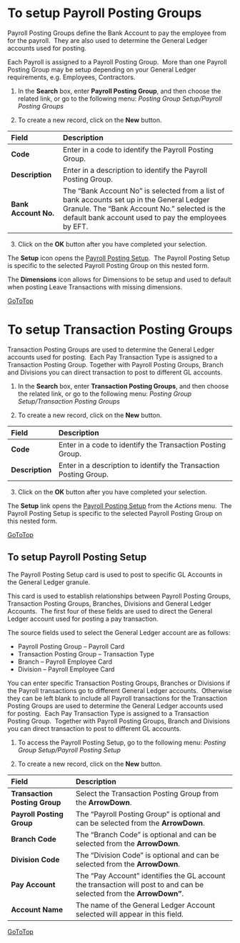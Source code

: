 # To setup Payroll Posting Groups

Payroll Posting Groups define the Bank Account to pay the employee from for the payroll.  They are also used to determine the General Ledger accounts used for posting.

Each Payroll is assigned to a Payroll Posting Group.  More than one Payroll Posting Group may be setup depending on your General Ledger requirements, e.g. Employees, Contractors.

1. In the **Search** box, enter **Payroll Posting Group**, and then choose the related link, or go to the following menu: *Posting Group Setup/Payroll Posting Groups*

2.  To create a new record, click on the **New** button.
  
|Field|Description|  
| :--- | :--- |  
|**Code**| Enter in a code to identify the Payroll Posting Group.|
|**Description**| Enter in a description to identify the Payroll Posting Group.|
|**Bank Account No.**| The “Bank Account No” is selected from a list of bank accounts set up in the General Ledger Granule. The “Bank Account No.” selected is the default bank account used to pay the employees by EFT.|

3.  Click on the **OK** button after you have completed your selection.
  
The **Setup** icon opens the [Payroll Posting Setup](#to-setup-payroll-posting-setup).  The Payroll Posting Setup is specific to the selected Payroll Posting Group on this nested form.

The **Dimensions** icon allows for Dimensions to be setup and used to default when posting Leave Transactions with missing dimensions.

[GoToTop](#how-to-setup-payroll-posting-groups)


# To setup Transaction Posting Groups

Transaction Posting Groups are used to determine the General Ledger accounts used for posting.  Each Pay Transaction Type is assigned to a Transaction Posting Group. Together with Payroll Posting Groups, Branch and Divisions you can direct transaction to post to different GL accounts.


1. In the **Search** box, enter **Transaction Posting Groups**, and then choose the related link, or go to the following menu: *Posting Group Setup/Transaction Posting Groups*

2.  To create a new record, click on the **New** button.
  
|Field|Description|  
| :--- | :--- | 
|**Code**| Enter in a code to identify the Transaction Posting Group.|
|**Description**| Enter in a description to identify the Transaction Posting Group.|

3.  Click on the **OK** button after you have completed your selection.

The **Setup** link opens the [Payroll Posting Setup](#to-setup-payroll-posting-setup) from the *Actions* menu.  The Payroll Posting Setup is specific to the selected Payroll Posting Group on this nested form.

[GoToTop](#how-to-setup-payroll-posting-groups)


## To setup Payroll Posting Setup

The Payroll Posting Setup card is used to post to specific GL Accounts in the General Ledger granule.  

This card is used to establish relationships between Payroll Posting Groups, Transaction Posting Groups, Branches, Divisions and General Ledger Accounts.  The first four of these fields are used to direct the General Ledger account used for posting a pay transaction. 

The source fields used to select the General Ledger account are as follows:

- Payroll Posting Group – Payroll Card 
- Transaction Posting Group – Transaction Type
- Branch – Payroll Employee Card
- Division – Payroll Employee Card

You can enter specific Transaction Posting Groups, Branches or Divisions if the Payroll transactions go to different General Ledger accounts.  Otherwise they can be left blank to include all Payroll transactions for the Transaction Posting Groups are used to
determine the General Ledger accounts used for posting.  Each Pay Transaction Type is assigned to a Transaction Posting Group.  Together with Payroll Posting Groups, Branch and Divisions you can direct transaction to post to different GL accounts.

1.  To access the Payroll Posting Setup, go to the following menu: *Posting Group Setup/Payroll Posting Setup*

2.  To create a new record, click on the **New** button.
  
|Field|Description|  
| :--- | :--- |
|**Transaction Posting Group**| Select the Transaction Posting Group from the **ArrowDown**.|
|**Payroll Posting Group**| The “Payroll Posting Group” is optional and can be selected from the **ArrowDown**.|
|**Branch Code**| The “Branch Code” is optional and can be selected from the **ArrowDown**.|
|**Division Code**| The “Division Code” is optional and can be selected from the **ArrowDown**.|
|**Pay Account**| The “Pay Account” identifies the GL account the transaction will post to and can be selected from the **ArrowDown”**.|
|**Account Name**| The name of the General Ledger Account selected will appear in this field.|


[GoToTop](#how-to-setup-payroll-posting-groups)


